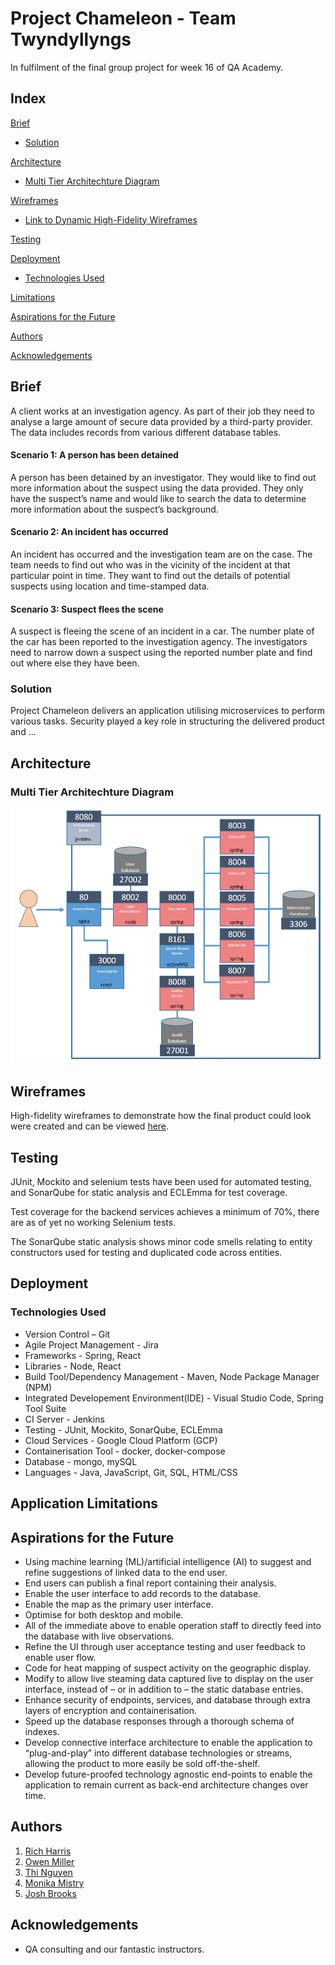 # Project Chameleon - Team Twyndyllyngs

In fulfilment of the final group project for week 16 of QA Academy.

## Index
[Brief](#brief)
  * [Solution](#solution)
  
[Architecture](#architecture)
  * [Multi Tier Architechture Diagram](#mla)
  
[Wireframes](#wireframes)
  * [Link to Dynamic High-Fidelity Wireframes](https://xd.adobe.com/view/599b62f7-9972-4b4e-55b9-dce92bf4cd81-2faa/)
  
[Testing](#testing)

[Deployment](#depl)
  * [Technologies Used](#tech)

[Limitations](#limitations)
  
[Aspirations for the Future](#nextsteps)

[Authors](#auth)

[Acknowledgements](#ack)

<a name="brief"></a>
## Brief

A client works at an investigation agency. As part of their job they need to analyse a large amount of secure data provided by a third-party provider. The data includes records from various different database tables.

#### Scenario 1: A person has been detained
A person has been detained by an investigator. They would like to find out more information about the suspect using the data provided. They only have the suspect’s name and would like to search the data to determine more information about the suspect’s background.

#### Scenario 2: An incident has occurred
An incident has occurred and the investigation team are on the case. The team needs to find out who was in the vicinity of the incident at that particular point in time. They want to find out the details of potential suspects using location and time-stamped data.

#### Scenario 3: Suspect flees the scene
A suspect is fleeing the scene of an incident in a car. The number plate of the car has been reported to the investigation agency. The investigators need to narrow down a suspect using the reported number plate and find out where else they have been.

<a name="solution"></a>
### Solution

Project Chameleon delivers an application utilising microservices to perform various tasks. Security played a key role in structuring the delivered product and ...

<a name="architecture"></a>
## Architecture

<a name="mla"></a>
### Multi Tier Architechture Diagram

![Application Architecture](/Documentation/Architecture/Ports.PNG)

<a name="wireframes"></a>
## Wireframes

High-fidelity wireframes to demonstrate how the final product could look were created and can be viewed [here](https://xd.adobe.com/view/599b62f7-9972-4b4e-55b9-dce92bf4cd81-2faa/).

<a name="testing"></a>
## Testing

JUnit, Mockito and selenium tests have been used for automated testing, and SonarQube for static analysis and ECLEmma for test coverage.

Test coverage for the backend services achieves a minimum of 70%, there are as of yet no working Selenium tests. 

The SonarQube static analysis shows minor code smells relating to entity constructors used for testing and duplicated code across entities.


<a name="depl"></a>
## Deployment

<a name="tech"></a>
### Technologies Used
* Version Control – Git
* Agile Project Management - Jira
* Frameworks - Spring, React
* Libraries - Node, React
* Build Tool/Dependency Management - Maven, Node Package Manager (NPM)
* Integrated Developement Environment(IDE) - Visual Studio Code, Spring Tool Suite
* CI Server - Jenkins
* Testing - JUnit, Mockito, SonarQube, ECLEmma
* Cloud Services - Google Cloud Platform (GCP)
* Containerisation Tool - docker, docker-compose
* Database - mongo, mySQL
* Languages - Java, JavaScript, Git, SQL, HTML/CSS

<a name="limitations"></a>
## Application Limitations

<a name="nextsteps"></a>
## Aspirations for the Future

* Using machine learning (ML)/artificial intelligence (AI) to suggest and refine suggestions of linked data to the end user.
* End users can publish a final report containing their analysis.
* Enable the user interface to add records to the database.
* Enable the map as the primary user interface.
* Optimise for both desktop and mobile.
* All of the immediate above to enable operation staff to directly feed into the database with live observations.
* Refine the UI through user acceptance testing and user feedback to enable user flow.
* Code for heat mapping of suspect activity on the geographic display.
* Modify to allow live steaming data captured live to display on the user interface, instead of – or in addition to – the static database entries.
* Enhance security of endpoints, services, and database through extra layers of encryption and containerisation.
* Speed up the database responses through a thorough schema of indexes.
* Develop connective interface architecture to enable the application to “plug-and-play” into different database technologies or streams, allowing the product to more easily be sold off-the-shelf.
* Develop future-proofed technology agnostic end-points to enable the application to remain current as back-end architecture changes over time.

<a name="auth"></a>
## Authors

1. [Rich Harris](https://github.com/RJHarrisUK "Rich's GitHub")
2. [Owen Miller](https://github.com/biomiller "Owen's GitHub")
3. [Thi Nguyen](https://github.com/thi6 "Thi's GitHub")
4. [Monika Mistry](https://github.com/Monika-Mistry "Monika's GitHub")
5. [Josh Brooks](https://github.com/jjbrooks251 "Josh's Github")

<a name="ack"></a>
## Acknowledgements

* QA consulting and our fantastic instructors.
